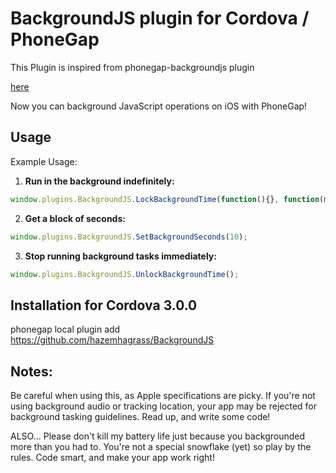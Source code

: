 # BackgroundJS plugin for Cordova / PhoneGap

This Plugin is inspired from phonegap-backgroundjs plugin

[here](https://github.com/jocull/phonegap-backgroundjs)

Now you can background JavaScript operations on iOS with PhoneGap!

## Usage

Example Usage: 

1. **Run in the background indefinitely:**

```js
window.plugins.BackgroundJS.LockBackgroundTime(function(){}, function(msg){alert(msg);});
```

2. **Get a block of seconds:**

```js
window.plugins.BackgroundJS.SetBackgroundSeconds(10);
```

3. **Stop running background tasks immediately:**

```js
window.plugins.BackgroundJS.UnlockBackgroundTime();
```

## Installation for Cordova 3.0.0

phonegap local plugin add https://github.com/hazemhagrass/BackgroundJS


## Notes:
Be careful when using this, as Apple specifications are picky. If you're not using background audio or tracking location, your app may be rejected for background tasking guidelines. Read up, and write some code!

ALSO... Please don't kill my battery life just because you backgrounded more than you had to. You're not a special snowflake (yet) so play by the rules. Code smart, and make your app work right!